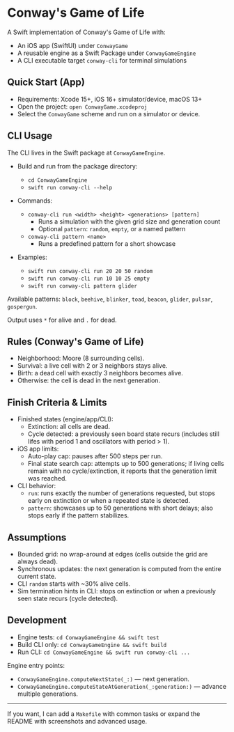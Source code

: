 # Conway's Game of Life

A Swift implementation of Conway's Game of Life with:
- An iOS app (SwiftUI) under `ConwayGame`
- A reusable engine as a Swift Package under `ConwayGameEngine`
- A CLI executable target `conway-cli` for terminal simulations

## Quick Start (App)
- Requirements: Xcode 15+, iOS 16+ simulator/device, macOS 13+
- Open the project: `open ConwayGame.xcodeproj`
- Select the `ConwayGame` scheme and run on a simulator or device.

## CLI Usage
The CLI lives in the Swift package at `ConwayGameEngine`.

- Build and run from the package directory:
  - `cd ConwayGameEngine`
  - `swift run conway-cli --help`

- Commands:
  - `conway-cli run <width> <height> <generations> [pattern]`
    - Runs a simulation with the given grid size and generation count
    - Optional `pattern`: `random`, `empty`, or a named pattern
  - `conway-cli pattern <name>`
    - Runs a predefined pattern for a short showcase

- Examples:
  - `swift run conway-cli run 20 20 50 random`
  - `swift run conway-cli run 10 10 25 empty`
  - `swift run conway-cli pattern glider`

Available patterns: `block`, `beehive`, `blinker`, `toad`, `beacon`, `glider`, `pulsar`, `gospergun`.

Output uses `*` for alive and `.` for dead.

## Rules (Conway's Game of Life)
- Neighborhood: Moore (8 surrounding cells).
- Survival: a live cell with 2 or 3 neighbors stays alive.
- Birth: a dead cell with exactly 3 neighbors becomes alive.
- Otherwise: the cell is dead in the next generation.

## Finish Criteria & Limits
- Finished states (engine/app/CLI):
  - Extinction: all cells are dead.
  - Cycle detected: a previously seen board state recurs (includes still lifes with period 1 and oscillators with period > 1).
- iOS app limits:
  - Auto-play cap: pauses after 500 steps per run.
  - Final state search cap: attempts up to 500 generations; if living cells remain with no cycle/extinction, it reports that the generation limit was reached.
- CLI behavior:
  - `run`: runs exactly the number of generations requested, but stops early on extinction or when a repeated state is detected.
  - `pattern`: showcases up to 50 generations with short delays; also stops early if the pattern stabilizes.

## Assumptions
- Bounded grid: no wrap-around at edges (cells outside the grid are always dead).
- Synchronous updates: the next generation is computed from the entire current state.
- CLI `random` starts with ~30% alive cells.
- Sim termination hints in CLI: stops on extinction or when a previously seen state recurs (cycle detected).

## Development
- Engine tests: `cd ConwayGameEngine && swift test`
- Build CLI only: `cd ConwayGameEngine && swift build`
- Run CLI: `cd ConwayGameEngine && swift run conway-cli ...`

Engine entry points:
- `ConwayGameEngine.computeNextState(_:)` — next generation.
- `ConwayGameEngine.computeStateAtGeneration(_:generation:)` — advance multiple generations.

---
If you want, I can add a `Makefile` with common tasks or expand the README with screenshots and advanced usage.
